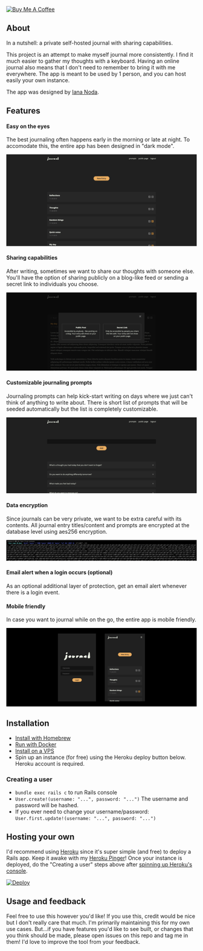 <a href="https://www.buymeacoffee.com/inoda" target="_blank"><img src="https://cdn.buymeacoffee.com/buttons/default-orange.png" alt="Buy Me A Coffee" height="41" width="174"></a>

## About

In a nutshell: a private self-hosted journal with sharing capabilities.

This project is an attempt to make myself journal more
consistently. I find it much easier to gather my thoughts
with a keyboard. Having an online journal also means that
I don't need to remember to bring it with me everywhere. The app
is meant to be used by 1 person, and you can host easily your own instance.

The app was designed by [Iana Noda](https://iananoda.com).

## Features

#### Easy on the eyes

The best journaling often happens early in the morning or late at night. To
accomodate this, the entire app has been designed in "dark mode".

![posts](./app/assets/images/readme/posts.png)

#### Sharing capabilities

After writing, sometimes we want to share our thoughts with someone else.
You'll have the option of sharing publicly on a blog-like feed or
sending a secret link to individuals you choose.

![posts](./app/assets/images/readme/sharing.png)

#### Customizable journaling prompts

Journaling prompts can help kick-start writing on days where we just can't think
of anything to write about. There is short list of prompts that will be seeded
automatically but the list is completely customizable.

![posts](./app/assets/images/readme/prompts.png)

#### Data encryption

Since journals can be very private, we want to be extra careful with its contents.
All journal entry titles/content and prompts are encrypted at the database level
using aes256 encryption.

![posts](./app/assets/images/readme/encryption.png)

#### Email alert when a login occurs (optional)

As an optional additional layer of protection, get an email alert whenever there is a login event.

#### Mobile friendly

In case you want to journal while on the go, the entire app is mobile friendly.

![posts](./app/assets/images/readme/mobile.png)

## Installation

- [Install with Homebrew](docs/homebrew_install.md)
- [Run with Docker](docs/docker.md)
- [Install on a VPS](docs/vps.md)
- Spin up an instance (for free) using the Heroku deploy button below. Heroku account is required.

### Creating a user

- `bundle exec rails c` to run Rails console
- `User.create!(username: "...", password: "...")` The username and password will be hashed.
- If you ever need to change your username/password: `User.first.update!(username: "...", password: "...")`

## Hosting your own

I'd recommend using [Heroku](https://heroku.com) since it's super simple (and free) to
deploy a Rails app. Keep it awake with my [Heroku Pinger](https://github.com/inoda/heroku-pinger)!
Once your instance is deployed, do the "Creating a user" steps
above after [spinning up Heroku's console](https://devcenter.heroku.com/articles/heroku-dashboard#application-overview).

[![Deploy](https://www.herokucdn.com/deploy/button.svg)](https://heroku.com/deploy?template=https://github.com/inoda/journal/tree/master)

## Usage and feedback
Feel free to use this however you'd like! If you use this, credit
would be nice but I don't really care that much. I'm primarily maintaining
this for my own use cases. But...if you have features you'd like to see built, or changes
that you think should be made, please open issues on this repo and tag me in them!
I'd love to improve the tool from your feedback.
